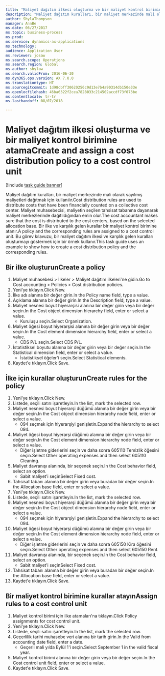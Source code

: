 ```yaml
--- 
title: "Maliyet dağıtım ilkesi oluşturma ve bir maliyet kontrol birimine atama"
description: "Maliyet dağıtım kuralları, bir maliyet merkezinde mali olarak sayılmış maliyetleri dağıtmak için kullanılır."
author: ShylaThompson
manager: AnnBe
ms.date: 06/27/2017
ms.topic: business-process
ms.prod: 
ms.service: dynamics-ax-applications
ms.technology: 
audience: Application User
ms.reviewer: josaw
ms.search.scope: Operations
ms.search.region: Global
ms.author: shylaw
ms.search.validFrom: 2016-06-30
ms.dyn365.ops.version: AX 7.0.0
ms.translationtype: HT
ms.sourcegitcommit: 1d98cbff30620256c9d13e7b4a90314db150e33e
ms.openlocfilehash: 46ba6322f2cea7828033c214502accdf73f073be
ms.contentlocale: tr-tr
ms.lasthandoff: 08/07/2018

---
```

# <a name="create-and-assign-a-cost-distribution-policy-to-a-cost-control-unit"></a><span data-ttu-id="da357-103">Maliyet dağıtım ilkesi oluşturma ve bir maliyet kontrol birimine atama</span><span class="sxs-lookup"><span data-stu-id="da357-103">Create and assign a cost distribution policy to a cost control unit</span></span>

[!include [task guide banner](../../includes/task-guide-banner.md)]

<span data-ttu-id="da357-104">Maliyet dağıtım kuralları, bir maliyet merkezinde mali olarak sayılmış maliyetleri dağıtmak için kullanılır.</span><span class="sxs-lookup"><span data-stu-id="da357-104">Cost distribution rules are used to distribute costs that have been financially counted on a collective cost center.</span></span> <span data-ttu-id="da357-105">Maliyet muhasebecisi, maliyetin seçilen tahsisat tabanına dayanarak maliyet merkezlerinde dağıtıldığından emin olur.</span><span class="sxs-lookup"><span data-stu-id="da357-105">The cost accountant makes sure that the cost is distributed to the cost centers, based on the selected allocation base.</span></span> <span data-ttu-id="da357-106">Bir ilke ve karşılık gelen kurallar bir maliyet kontrol birimine atanır.</span><span class="sxs-lookup"><span data-stu-id="da357-106">A policy and the corresponding rules are assigned to a cost control unit.</span></span> <span data-ttu-id="da357-107">Bu görev kılavuzu, bir maliyet dağıtım ilkesi ve karşılık gelen kuralları oluşturmayı göstermek için bir örnek kullanır.</span><span class="sxs-lookup"><span data-stu-id="da357-107">This task guide uses an example to show how to create a cost distribution policy and the corresponding rules.</span></span>


## <a name="create-a-policy"></a><span data-ttu-id="da357-108">Bir ilke oluşturun</span><span class="sxs-lookup"><span data-stu-id="da357-108">Create a policy</span></span>
1. <span data-ttu-id="da357-109">Maliyet muhasebesi > İlkeler > Maliyet dağıtım ilkeleri'ne gidin.</span><span class="sxs-lookup"><span data-stu-id="da357-109">Go to Cost accounting > Policies > Cost distribution policies.</span></span>
2. <span data-ttu-id="da357-110">Yeni'ye tıklayın.</span><span class="sxs-lookup"><span data-stu-id="da357-110">Click New.</span></span>
3. <span data-ttu-id="da357-111">İlke adı alanına bir değer girin.</span><span class="sxs-lookup"><span data-stu-id="da357-111">In the Policy name field, type a value.</span></span>
4. <span data-ttu-id="da357-112">Açıklama alanına bir değer girin.</span><span class="sxs-lookup"><span data-stu-id="da357-112">In the Description field, type a value.</span></span>
5. <span data-ttu-id="da357-113">Maliyet nesnesi boyut hiyerarşisi alanına bir değer girin veya bir değer seçin.</span><span class="sxs-lookup"><span data-stu-id="da357-113">In the Cost object dimension hierarchy field, enter or select a value.</span></span>
    * <span data-ttu-id="da357-114">Kuruluşu seçin.</span><span class="sxs-lookup"><span data-stu-id="da357-114">Select Organization.</span></span>  
6. <span data-ttu-id="da357-115">Maliyet öğesi boyut hiyerarşisi alanına bir değer girin veya bir değer seçin.</span><span class="sxs-lookup"><span data-stu-id="da357-115">In the Cost element dimension hierarchy field, enter or select a value.</span></span>
    * <span data-ttu-id="da357-116">CDS P/L seçin.</span><span class="sxs-lookup"><span data-stu-id="da357-116">Select CDS P/L.</span></span>  
7. <span data-ttu-id="da357-117">İstatistiksel boyutu alanına bir değer girin veya bir değer seçin.</span><span class="sxs-lookup"><span data-stu-id="da357-117">In the Statistical dimension field, enter or select a value.</span></span>
    * <span data-ttu-id="da357-118">İstatistiksel öğeler'i seçin.</span><span class="sxs-lookup"><span data-stu-id="da357-118">Select Statistical elements.</span></span>  
8. <span data-ttu-id="da357-119">Kaydet'e tıklayın.</span><span class="sxs-lookup"><span data-stu-id="da357-119">Click Save.</span></span>

## <a name="create-rules-for-the-policy"></a><span data-ttu-id="da357-120">İlke için kurallar oluşturun</span><span class="sxs-lookup"><span data-stu-id="da357-120">Create rules for the policy</span></span>
1. <span data-ttu-id="da357-121">Yeni'ye tıklayın.</span><span class="sxs-lookup"><span data-stu-id="da357-121">Click New.</span></span>
2. <span data-ttu-id="da357-122">Listede, seçili satırı işaretleyin.</span><span class="sxs-lookup"><span data-stu-id="da357-122">In the list, mark the selected row.</span></span>
3. <span data-ttu-id="da357-123">Maliyet nesnesi boyut hiyerarşi düğümü alanına bir değer girin veya bir değer seçin.</span><span class="sxs-lookup"><span data-stu-id="da357-123">In the Cost object dimension hierarchy node field, enter or select a value.</span></span>
    * <span data-ttu-id="da357-124">094 seçmek için hiyerarşiyi genişletin.</span><span class="sxs-lookup"><span data-stu-id="da357-124">Expand the hierarchy to select 094.</span></span>  
4. <span data-ttu-id="da357-125">Maliyet öğesi boyut hiyerarşi düğümü alanına bir değer girin veya bir değer seçin.</span><span class="sxs-lookup"><span data-stu-id="da357-125">In the Cost element dimension hierarchy node field, enter or select a value.</span></span>
    * <span data-ttu-id="da357-126">Diğer işletme giderlerini seçin ve daha sonra 605110 Temizlik öğesini seçin.</span><span class="sxs-lookup"><span data-stu-id="da357-126">Select Other operating expenses and then select 605110 Cleaning.</span></span>  
5. <span data-ttu-id="da357-127">Maliyet davranışı alanında, bir seçenek seçin.</span><span class="sxs-lookup"><span data-stu-id="da357-127">In the Cost behavior field, select an option.</span></span>
    * <span data-ttu-id="da357-128">Sabit maliyet'i seçin</span><span class="sxs-lookup"><span data-stu-id="da357-128">Select Fixed cost.</span></span>  
6. <span data-ttu-id="da357-129">Tahsisat tabanı alanına bir değer girin veya buradan bir değer seçin.</span><span class="sxs-lookup"><span data-stu-id="da357-129">In the Allocation base field, enter or select a value.</span></span>
7. <span data-ttu-id="da357-130">Yeni'ye tıklayın.</span><span class="sxs-lookup"><span data-stu-id="da357-130">Click New.</span></span>
8. <span data-ttu-id="da357-131">Listede, seçili satırı işaretleyin.</span><span class="sxs-lookup"><span data-stu-id="da357-131">In the list, mark the selected row.</span></span>
9. <span data-ttu-id="da357-132">Maliyet nesnesi boyut hiyerarşi düğümü alanına bir değer girin veya bir değer seçin.</span><span class="sxs-lookup"><span data-stu-id="da357-132">In the Cost object dimension hierarchy node field, enter or select a value.</span></span>
    * <span data-ttu-id="da357-133">094 seçmek için hiyerarşiyi genişletin.</span><span class="sxs-lookup"><span data-stu-id="da357-133">Expand the hierarchy to select 094.</span></span>  
10. <span data-ttu-id="da357-134">Maliyet öğesi boyut hiyerarşi düğümü alanına bir değer girin veya bir değer seçin.</span><span class="sxs-lookup"><span data-stu-id="da357-134">In the Cost element dimension hierarchy node field, enter or select a value.</span></span>
    * <span data-ttu-id="da357-135">Diğer işletme giderlerini seçin ve daha sonra 605150 Kira öğesini seçin.</span><span class="sxs-lookup"><span data-stu-id="da357-135">Select Other operating expenses and then select 605150 Rent.</span></span>  
11. <span data-ttu-id="da357-136">Maliyet davranışı alanında, bir seçenek seçin.</span><span class="sxs-lookup"><span data-stu-id="da357-136">In the Cost behavior field, select an option.</span></span>
    * <span data-ttu-id="da357-137">Sabit maliyet'i seçin</span><span class="sxs-lookup"><span data-stu-id="da357-137">Select Fixed cost.</span></span>  
12. <span data-ttu-id="da357-138">Tahsisat tabanı alanına bir değer girin veya buradan bir değer seçin.</span><span class="sxs-lookup"><span data-stu-id="da357-138">In the Allocation base field, enter or select a value.</span></span>
13. <span data-ttu-id="da357-139">Kaydet'e tıklayın.</span><span class="sxs-lookup"><span data-stu-id="da357-139">Click Save.</span></span>

## <a name="assign-rules-to-a-cost-control-unit"></a><span data-ttu-id="da357-140">Bir maliyet kontrol birimine kurallar atayın</span><span class="sxs-lookup"><span data-stu-id="da357-140">Assign rules to a cost control unit</span></span>
1. <span data-ttu-id="da357-141">Maliyet kontrol birimi için ilke atamaları'na tıklayın.</span><span class="sxs-lookup"><span data-stu-id="da357-141">Click Policy assignments for cost control unit.</span></span>
2. <span data-ttu-id="da357-142">Yeni'ye tıklayın.</span><span class="sxs-lookup"><span data-stu-id="da357-142">Click New.</span></span>
3. <span data-ttu-id="da357-143">Listede, seçili satırı işaretleyin.</span><span class="sxs-lookup"><span data-stu-id="da357-143">In the list, mark the selected row.</span></span>
4. <span data-ttu-id="da357-144">Geçerlilik tarihi muhasebe veri alanına bir tarih girin.</span><span class="sxs-lookup"><span data-stu-id="da357-144">In the Valid from accounting date field, enter a date.</span></span>
    * <span data-ttu-id="da357-145">Geçerli mali yılda Eylül 1'i seçin.</span><span class="sxs-lookup"><span data-stu-id="da357-145">Select September 1 in the valid fiscal year.</span></span>  
5. <span data-ttu-id="da357-146">Maliyet kontrol birimi alanına bir değer girin veya bir değer seçin.</span><span class="sxs-lookup"><span data-stu-id="da357-146">In the Cost control unit field, enter or select a value.</span></span>
6. <span data-ttu-id="da357-147">Kaydet'e tıklayın.</span><span class="sxs-lookup"><span data-stu-id="da357-147">Click Save.</span></span>


